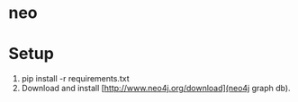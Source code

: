 neo
===

# Setup

1. pip install -r requirements.txt
2. Download and install [http://www.neo4j.org/download](neo4j graph db).